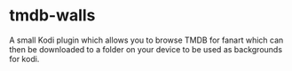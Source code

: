 # tmdb-walls
A small Kodi plugin which allows you to browse TMDB for fanart which can then be downloaded to a folder on your device to be used as backgrounds for kodi.
